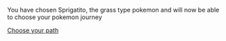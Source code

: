 You have chosen Sprigatito, the grass type pokemon and will now be able to choose your pokemon journey

[Choose your path](choose-path.md)